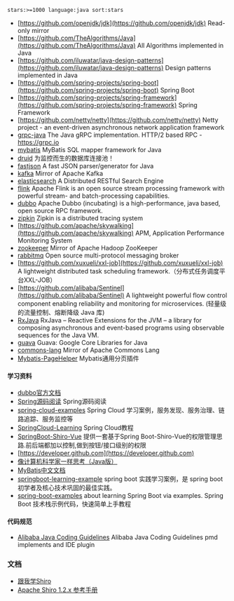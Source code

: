 ```
stars:>=1000 language:java sort:stars
```

- [https://github.com/openjdk/jdk](https://github.com/openjdk/jdk) Read-only mirror
- [https://github.com/TheAlgorithms/Java](https://github.com/TheAlgorithms/Java) All Algorithms implemented in Java
- [https://github.com/iluwatar/java-design-patterns](https://github.com/iluwatar/java-design-patterns) Design patterns implemented in Java
- [https://github.com/spring-projects/spring-boot](https://github.com/spring-projects/spring-boot) Spring Boot 
- [https://github.com/spring-projects/spring-framework](https://github.com/spring-projects/spring-framework) Spring Framework
- [https://github.com/netty/netty](https://github.com/netty/netty) Netty project - an event-driven asynchronous network application framework 
- [grpc-java](https://github.com/grpc/grpc-java) The Java gRPC implementation. HTTP/2 based RPC - https://grpc.io
- [mybatis](https://github.com/mybatis/mybatis-3) MyBatis SQL mapper framework for Java
- [druid](https://github.com/alibaba/druid) 为监控而生的数据库连接池！
- [fastjson](https://github.com/alibaba/fastjson) A fast JSON parser/generator for Java 
- [kafka](https://github.com/apache/kafka) Mirror of Apache Kafka
- [elasticsearch](https://github.com/elastic/elasticsearch) A Distributed RESTful Search Engine
- [flink](https://github.com/apache/flink) Apache Flink is an open source stream processing framework with powerful stream- and batch-processing capabilities.
- [dubbo](https://github.com/apache/incubator-dubbo) Apache Dubbo (incubating) is a high-performance, java based, open source RPC framework.
- [zipkin](https://github.com/apache/incubator-zipkin) Zipkin is a distributed tracing system
- [https://github.com/apache/skywalking](https://github.com/apache/skywalking) APM, Application Performance Monitoring System
- [zookeeper](https://github.com/apache/zookeeper) Mirror of Apache Hadoop ZooKeeper
- [rabbitmq](https://github.com/rabbitmq/rabbitmq-server) Open source multi-protocol messaging broker 
- [https://github.com/xuxueli/xxl-job](https://github.com/xuxueli/xxl-job) A lightweight distributed task scheduling framework.（分布式任务调度平台XXL-JOB）
- [https://github.com/alibaba/Sentinel](https://github.com/alibaba/Sentinel) A lightweight powerful flow control component enabling reliability and monitoring for microservices. (轻量级的流量控制、熔断降级 Java 库)
- [RxJava](https://github.com/ReactiveX/RxJava) 
RxJava – Reactive Extensions for the JVM – a library for composing asynchronous and event-based programs using observable sequences for the Java VM.
- [guava](https://github.com/google/guava) Guava: Google Core Libraries for Java
- [commons-lang](https://github.com/apache/commons-lang) Mirror of Apache Commons Lang
- [Mybatis-PageHelper](https://github.com/pagehelper/Mybatis-PageHelper) Mybatis通用分页插件

#### 学习资料
- [dubbo官方文档](http://dubbo.apache.org/zh-cn/)
- [Spring源码阅读](https://github.com/seaswalker/spring-analysis) Spring源码阅读
- [spring-cloud-examples](https://github.com/ityouknow/spring-cloud-examples) Spring Cloud 学习案例，服务发现、服务治理、链路追踪、服务监控等
- [SpringCloud-Learning](https://github.com/dyc87112/SpringCloud-Learning) Spring Cloud教程
- [SpringBoot-Shiro-Vue](https://github.com/Heeexy/SpringBoot-Shiro-Vue) 提供一套基于Spring Boot-Shiro-Vue的权限管理思路.前后端都加以控制,做到按钮/接口级别的权限
- [https://developer.github.com](https://developer.github.com)
- [像计算机科学家一样思考（Java版）](http://www.ituring.com.cn/book/1978)
- [MyBatis中文文档](http://www.mybatis.org/mybatis-3/zh/index.html)
- [springboot-learning-example](https://github.com/JeffLi1993/springboot-learning-example) spring boot 实践学习案例，是 spring boot 初学者及核心技术巩固的最佳实践。
- [spring-boot-examples](https://github.com/ityouknow/spring-boot-examples) about learning Spring Boot via examples. Spring Boot 技术栈示例代码，快速简单上手教程
#### 代码规范

- [Alibaba Java Coding Guidelines](https://github.com/alibaba/p3c) Alibaba Java Coding Guidelines pmd implements and IDE plugin

### 文档
- [跟我学Shiro](https://github.com/zhangkaitao/shiro-example)
- [Apache Shiro 1.2.x 参考手册](https://github.com/waylau/apache-shiro-1.2.x-reference/blob/master/README.md)

